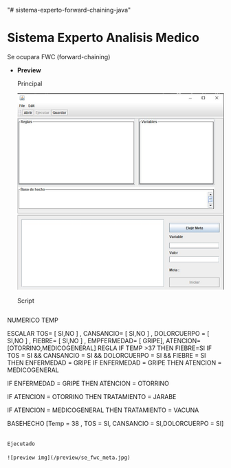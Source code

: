 "# sistema-experto-forward-chaining-java" 
# Sistema Experto Analisis Medico



 Se ocupara FWC (forward-chaining)
 
- **Preview**
  
  Principal

  ![preview img](/preview/se_fwc.jpg)
  
  Script 
  ```	
NUMERICO 
TEMP 

ESCALAR 
TOS= [ SI,NO ] ,
CANSANCIO= [ SI,NO ] ,
DOLORCUERPO = [ SI,NO ] ,
FIEBRE= [ SI,NO ] ,
EMPFERMEDAD= [ GRIPE],
ATENCION= [OTORRINO,MEDICOGENERAL]
REGLA 
IF TEMP >37
        THEN 
         FIEBRE=SI
IF TOS = SI && CANSANCIO = SI && DOLORCUERPO = SI && FIEBRE = SI
        THEN 
         ENFERMEDAD = GRIPE
IF ENFERMEDAD = GRIPE
	THEN 
        ATENCION = MEDICOGENERAL

IF ENFERMEDAD = GRIPE
	THEN 
        ATENCION = OTORRINO

IF ATENCION = OTORRINO
	THEN 
        TRATAMIENTO = JARABE

IF ATENCION = MEDICOGENERAL
	THEN 
        TRATAMIENTO = VACUNA

BASEHECHO
 [Temp = 38 , TOS = SI, CANSANCIO = SI,DOLORCUERPO = SI]
  
  ```
  
  Ejecutado

  ![preview img](/preview/se_fwc_meta.jpg)
  
  
